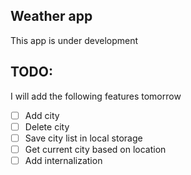 ## Weather app

This app is under development

## TODO:

I will add the following features tomorrow

- [ ] Add city
- [ ] Delete city
- [ ] Save city list in local storage
- [ ] Get current city based on location
- [ ] Add internalization
